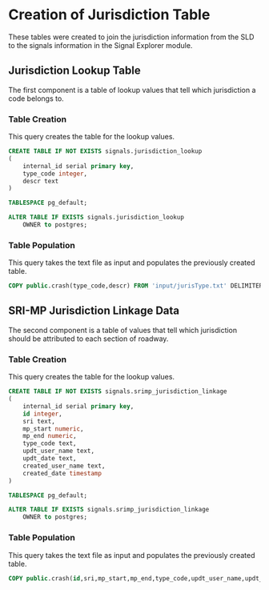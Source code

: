 # Creation of Jurisdiction Table

These tables were created to join the jurisdiction information from the SLD to the signals information in the Signal Explorer module.

## Jurisdiction Lookup Table

The first component is a table of lookup values that tell which jurisdiction a code belongs to.

### Table Creation

This query creates the table for the lookup values.

```sql
CREATE TABLE IF NOT EXISTS signals.jurisdiction_lookup
(
    internal_id serial primary key,
    type_code integer,
    descr text
)

TABLESPACE pg_default;

ALTER TABLE IF EXISTS signals.jurisdiction_lookup
    OWNER to postgres;
```

### Table Population

This query takes the text file as input and populates the previously created table.

```sql
COPY public.crash(type_code,descr) FROM 'input/jurisType.txt' DELIMITER ',' CSV HEADER;
```

## SRI-MP Jurisdiction Linkage Data

The second component is a table of values that tell which jurisdiction should be attributed to each section of roadway.

### Table Creation

This query creates the table for the lookup values.

```sql
CREATE TABLE IF NOT EXISTS signals.srimp_jurisdiction_linkage
(
    internal_id serial primary key,
    id integer,
    sri text,
    mp_start numeric,
    mp_end numeric,
    type_code text,
    updt_user_name text,
    updt_date text,
    created_user_name text,
    created_date timestamp
)

TABLESPACE pg_default;

ALTER TABLE IF EXISTS signals.srimp_jurisdiction_linkage
    OWNER to postgres;
```

### Table Population

This query takes the text file as input and populates the previously created table.

```sql
COPY public.crash(id,sri,mp_start,mp_end,type_code,updt_user_name,updt_date,created_user_name,created_date) FROM 'input/juris.txt' DELIMITER ',' CSV HEADER;
```
